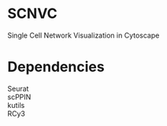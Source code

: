 # SCNVC
Single Cell Network Visualization in Cytoscape  

# Dependencies
Seurat  
scPPIN  
kutils  
RCy3  
